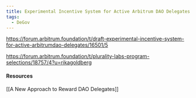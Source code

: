 ```yaml
---
title: Experimental Incentive System for Active Arbitrum DAO Delegates
tags:
  - DeGov
---
```

https://forum.arbitrum.foundation/t/draft-experimental-incentive-system-for-active-arbitrumdao-delegates/16501/5

https://forum.arbitrum.foundation/t/plurality-labs-program-selections/18757/4?u=rikagoldberg

#### Resources

[[A New Approach to Reward DAO Delegates]]

